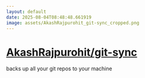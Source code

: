 ```yaml
---
layout: default
date: 2025-08-04T08:48:48.661919
image: assets/AkashRajpurohit_git-sync_cropped.png
---
```


# [AkashRajpurohit/git-sync](https://github.com/AkashRajpurohit/git-sync)

backs up all your git repos to your machine
